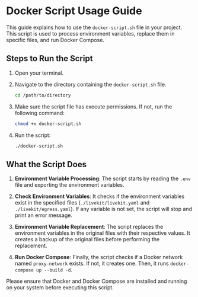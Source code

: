 # 

# Docker Script Usage Guide

This guide explains how to use the `docker-script.sh` file in your project. This script is used to process environment variables, replace them in specific files, and run Docker Compose.

## Steps to Run the Script

1. Open your terminal.

2. Navigate to the directory containing the `docker-script.sh` file.

    ```bash
    cd /path/to/directory
    ```

3. Make sure the script file has execute permissions. If not, run the following command:

    ```bash
    chmod +x docker-script.sh
    ```

4. Run the script:

    ```bash
    ./docker-script.sh
    ```

## What the Script Does

1. **Environment Variable Processing**: The script starts by reading the `.env` file and exporting the environment variables.

2. **Check Environment Variables**: It checks if the environment variables exist in the specified files (`./livekit/livekit.yaml` and `./livekit/egress.yaml`). If any variable is not set, the script will stop and print an error message.

3. **Environment Variable Replacement**: The script replaces the environment variables in the original files with their respective values. It creates a backup of the original files before performing the replacement.

4. **Run Docker Compose**: Finally, the script checks if a Docker network named `proxy-network` exists. If not, it creates one. Then, it runs `docker-compose up --build -d`.

Please ensure that Docker and Docker Compose are installed and running on your system before executing this script.
